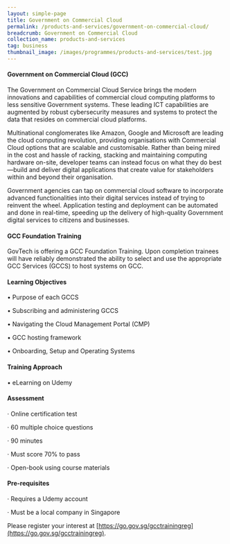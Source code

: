 ```yaml
---
layout: simple-page
title: Government on Commercial Cloud 
permalink: /products-and-services/government-on-commercial-cloud/
breadcrumb: Government on Commercial Cloud
collection_name: products-and-services
tag: business
thumbnail_image: /images/programmes/products-and-services/test.jpg
---
```


#### **Government on Commercial Cloud (GCC)**

The Government on Commercial Cloud Service brings the modern innovations and capabilities of commercial cloud computing platforms to less sensitive Government systems. These leading ICT capabilities are augmented by robust cybersecurity measures and systems to protect the data that resides on commercial cloud platforms.

Multinational conglomerates like Amazon, Google and Microsoft are leading the cloud computing revolution, providing organisations with Commercial Cloud options that are scalable and customisable. Rather than being mired in the cost and hassle of racking, stacking and maintaining computing hardware on-site, developer teams can instead focus on what they do best—build and deliver digital applications that create value for stakeholders within and beyond their organisation.

Government agencies can tap on commercial cloud software to incorporate advanced functionalities into their digital services instead of trying to reinvent the wheel. Application testing and deployment can be automated and done in real-time, speeding up the delivery of high-quality Government digital services to citizens and businesses.

#### **GCC Foundation Training**

GovTech is offering a GCC Foundation Training. Upon completion trainees will have reliably demonstrated the ability to select and use the appropriate GCC Services (GCCS) to host systems on GCC.

#### **Learning Objectives**

•           Purpose of each GCCS

•           Subscribing and administering GCCS

•           Navigating the Cloud Management Portal (CMP)

•           GCC hosting framework

•           Onboarding, Setup and Operating Systems  

#### **Training Approach**

•           eLearning on Udemy

#### **Assessment**

·         Online certification test

·         60 multiple choice questions

·         90 minutes

·         Must score 70% to pass

·         Open-book using course materials

#### **Pre-requisites**

·         Requires a Udemy account

·         Must be a local company in Singapore

Please register your interest at [https://go.gov.sg/gcctrainingreg](https://go.gov.sg/gcctrainingreg).
